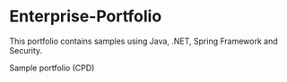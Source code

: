 # Enterprise-Portfolio

This portfolio contains samples using Java, .NET, Spring Framework and Security.

Sample portfolio (CPD)
